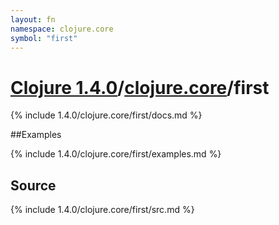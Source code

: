 ```yaml
---
layout: fn
namespace: clojure.core
symbol: "first"
---
```


# [Clojure 1.4.0](../../)/[clojure.core](../)/first

{% include 1.4.0/clojure.core/first/docs.md %}

##Examples

{% include 1.4.0/clojure.core/first/examples.md %}
## Source
{% include 1.4.0/clojure.core/first/src.md %}

